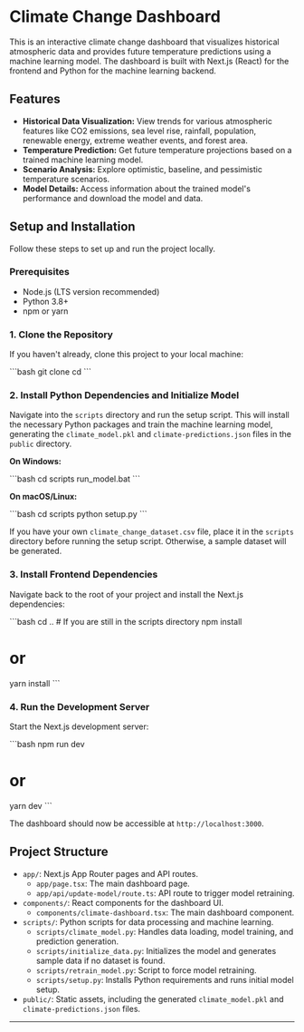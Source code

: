 # Climate Change Dashboard

This is an interactive climate change dashboard that visualizes historical atmospheric data and provides future temperature predictions using a machine learning model. The dashboard is built with Next.js (React) for the frontend and Python for the machine learning backend.

## Features

*   **Historical Data Visualization:** View trends for various atmospheric features like CO2 emissions, sea level rise, rainfall, population, renewable energy, extreme weather events, and forest area.
*   **Temperature Prediction:** Get future temperature projections based on a trained machine learning model.
*   **Scenario Analysis:** Explore optimistic, baseline, and pessimistic temperature scenarios.
*   **Model Details:** Access information about the trained model's performance and download the model and data.

## Setup and Installation

Follow these steps to set up and run the project locally.

### Prerequisites

*   Node.js (LTS version recommended)
*   Python 3.8+
*   npm or yarn

### 1. Clone the Repository

If you haven't already, clone this project to your local machine:

\`\`\`bash
git clone <your-repository-url>
cd <your-project-directory>
\`\`\`

### 2. Install Python Dependencies and Initialize Model

Navigate into the `scripts` directory and run the setup script. This will install the necessary Python packages and train the machine learning model, generating the `climate_model.pkl` and `climate-predictions.json` files in the `public` directory.

**On Windows:**

\`\`\`bash
cd scripts
run_model.bat
\`\`\`

**On macOS/Linux:**

\`\`\`bash
cd scripts
python setup.py
\`\`\`

If you have your own `climate_change_dataset.csv` file, place it in the `scripts` directory before running the setup script. Otherwise, a sample dataset will be generated.

### 3. Install Frontend Dependencies

Navigate back to the root of your project and install the Next.js dependencies:

\`\`\`bash
cd .. # If you are still in the scripts directory
npm install
# or
yarn install
\`\`\`

### 4. Run the Development Server

Start the Next.js development server:

\`\`\`bash
npm run dev
# or
yarn dev
\`\`\`

The dashboard should now be accessible at `http://localhost:3000`.

## Project Structure

*   `app/`: Next.js App Router pages and API routes.
    *   `app/page.tsx`: The main dashboard page.
    *   `app/api/update-model/route.ts`: API route to trigger model retraining.
*   `components/`: React components for the dashboard UI.
    *   `components/climate-dashboard.tsx`: The main dashboard component.
*   `scripts/`: Python scripts for data processing and machine learning.
    *   `scripts/climate_model.py`: Handles data loading, model training, and prediction generation.
    *   `scripts/initialize_data.py`: Initializes the model and generates sample data if no dataset is found.
    *   `scripts/retrain_model.py`: Script to force model retraining.
    *   `scripts/setup.py`: Installs Python requirements and runs initial model setup.
*   `public/`: Static assets, including the generated `climate_model.pkl` and `climate-predictions.json` files.



---
